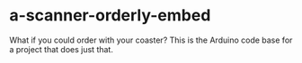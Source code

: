 # a-scanner-orderly-embed

What if you could order with your coaster? This is the Arduino code base for a project that does just that.
